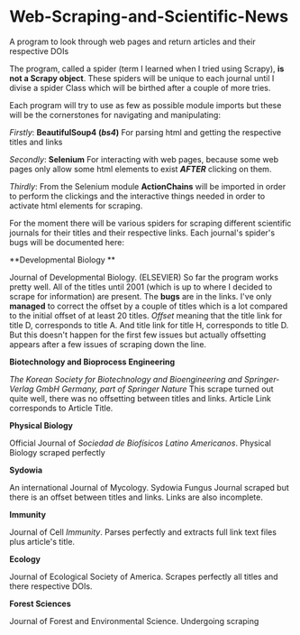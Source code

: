 # Web-Scraping-and-Scientific-News
A program to look through web pages and return articles and their respective DOIs

The program, called a spider (term I learned when I tried using Scrapy), **is not a Scrapy object**. These spiders will be unique to each journal until I divise a spider Class which will be birthed after a couple of more tries. 

Each program will try to use as few as possible module imports but these will be the cornerstones for navigating and manipulating:

*Firstly*: **BeautifulSoup4 (*bs4*)** For parsing html and getting the respective titles and links

*Secondly*: **Selenium** For interacting with web pages, because some web pages only allow some html elements to exist ***AFTER*** clicking on them. 

*Thirdly*: From the Selenium module **ActionChains** will be imported in order to perform the clickings and the interactive things needed in order to activate html elements for scraping. 

For the moment there will be various spiders for scraping different scientific journals for their titles and their respective links. 
Each journal's spider's bugs will be documented here:

**Developmental Biology **

   Journal of Developmental Biology. (ELSEVIER)
   So far the program works pretty well. All of the titles until 2001 (which is up to where I decided to scrape for information) are present. The **bugs** are in the links. I've only **managed** to correct the offset by a couple of titles which is a lot compared to the initial offset of at least 20 titles. *Offset* meaning that the title link for title D, corresponds to title A. And title link for title H, corresponds to title D. But this doesn't happen for the first few issues but actually offsetting appears after a few issues of scraping down the line.
   
**Biotechnology and Bioprocess Engineering**

   *The Korean Society for Biotechnology and Bioengineering and Springer-Verlag GmbH Germany, part of Springer Nature*
   This scrape turned out quite well, there was no offsetting between titles and links. Article Link corresponds to Article Title.
  
**Physical Biology**

   Official Journal of *Sociedad de Biofísicos Latino Americanos*. Physical Biology scraped perfectly
   
**Sydowia**

   An international Journal of Mycology. Sydowia Fungus Journal scraped but there is an offset between titles and links. Links are also incomplete. 
   
**Immunity**

   Journal of Cell *Immunity*. Parses perfectly and extracts full link text files plus article's title.
   
**Ecology**

   Journal of Ecological Society of America. Scrapes perfectly all titles and there respective DOIs.
   
**Forest Sciences**

   Journal of Forest and Environmental Science. Undergoing scraping
   
